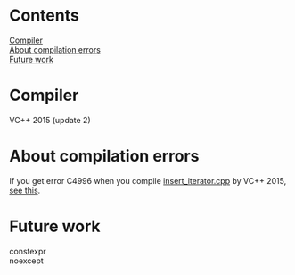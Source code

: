 # Contents
[Compiler](https://github.com/Fdhvdu/lib/blob/master/README.md#compiler)<br>
[About compilation errors](https://github.com/Fdhvdu/lib/blob/master/README.md#about-compilation-errors)<br>
[Future work](https://github.com/Fdhvdu/lib/blob/master/README.md#future-work)
# Compiler
VC++ 2015 (update 2)
# About compilation errors
If you get error C4996 when you compile [insert_iterator.cpp](tutorial/insert_iterator.cpp) by VC++ 2015, [see this](http://stackoverflow.com/questions/25046829/what-does-use-d-scl-secure-no-warnings-mean).
# Future work
constexpr<br>
noexcept<br>
